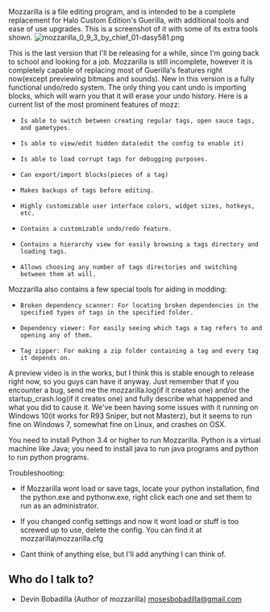 Mozzarilla is a file editing program, and is intended to be a complete replacement for Halo Custom Edition's Guerilla, with additional tools and ease of use upgrades. This is a screenshot of it with some of its extra tools shown.
![mozzarilla_0_9_3_by_chief_01-dasy581.png](https://bitbucket.org/repo/75eEL8/images/1306443699-mozzarilla_0_9_3_by_chief_01-dasy581.png)

This is the last version that I'll be releasing for a while, since I'm going back to school and looking for a job. Mozzarilla is still incomplete, however it is completely capable of replacing most of Guerilla's features right now(except previewing bitmaps and sounds). New in this version is a fully functional undo/redo system. The only thing you cant undo is importing blocks, which will warn you that it will erase your undo history. Here is a current list of the most prominent features of mozz:

*     Is able to switch between creating regular tags, open sauce tags, and gametypes.

*     Is able to view/edit hidden data(edit the config to enable it)

*     Is able to load corrupt tags for debugging purposes.

*     Can export/import blocks(pieces of a tag)

*     Makes backups of tags before editing.

*     Highly customizable user interface colors, widget sizes, hotkeys, etc.

*     Contains a customizable undo/redo feature.

*     Contains a hierarchy view for easily browsing a tags directory and loading tags.

*     Allows choosing any number of tags directories and switching between them at will.



Mozzarilla also contains a few special tools for aiding in modding:


*     Broken dependency scanner: For locating broken dependencies in the specified types of tags in the specified folder.

*     Dependency viewer: For easily seeing which tags a tag refers to and opening any of them.

*     Tag zipper: For making a zip folder containing a tag and every tag it depends on.


A preview video is in the works, but I think this is stable enough to release right now, so you guys can have it anyway. Just remember that if you encounter a bug, send me the mozzarilla.log(if it creates one) and/or the startup_crash.log(if it creates one) and fully describe what happened and what you did to cause it. We've been having some issues with it running on Windows 10(it works for R93 Sniper, but not Masterz), but it seems to run fine on Windows 7, somewhat fine on Linux, and crashes on OSX.

You need to install Python 3.4 or higher to run Mozzarilla. Python is a virtual machine like Java; you need to install java to run java programs and python to run python programs.


Troubleshooting:


*    If Mozzarilla wont load or save tags, locate your python installation, find the python.exe and pythonw.exe, right click each one and set them to run as an administrator.

*    If you changed config settings and now it wont load or stuff is too screwed up to use, delete the config. You can find it at mozzarilla\mozzarilla.cfg

*    Cant think of anything else, but I'll add anything I can think of.



## Who do I talk to?



* Devin Bobadilla (Author of mozzarilla) mosesbobadilla@gmail.com